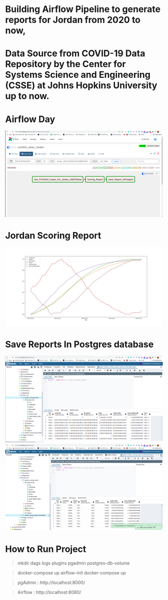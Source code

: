 # Building Airflow Pipeline to generate reports for Jordan from 2020 to now,

# Data Source from COVID-19 Data Repository by the Center for Systems Science and Engineering (CSSE) at Johns Hopkins University up to now.

# Airflow Day

![alt Airflow Day ](dags/airflowDag.png)

# Jordan Scoring Report

![alt Jordan Scoring Report](dags/Jordan_scoring_report.png)

# Save Reports In Postgres database

![alt Jordan Scoring Report](dags/JoReport.png)
![alt Jordan Scoring Report](dags/JoReportNotScaled.png)

# How to Run Project

> mkdir dags logs plugins pgadmin postgres-db-volume

> docker-compose up airflow-init
> docker-compose up

> pgAdmin : http://localhost:8000/

> Airflow : http://localhost:8080/
